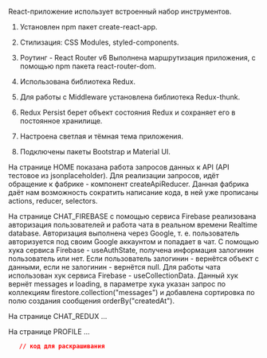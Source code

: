 React-приложение использует встроенный набор инструментов.

1. Установлен npm пакет create-react-app.

2. Стилизация: CSS Modules, styled-components.

3. Роутинг - React Router v6
   Выполнена маршрутизация приложения, с помощью npm пакета react-router-dom.

4. Использована библиотека Redux.

5. Для работы с Middleware установлена библиотека Redux-thunk.

6. Redux Persist берет объект состояния Redux и сохраняет его в постоянное хранилище.  
   
7. Настроена светлая и тёмная тема приложения.

8. Подключены пакеты Bootstrap и Material UI.

На странице HOME показана работа запросов данных к API (API тестовое из jsonplaceholder). Для реализации запросов, идёт обращение к фабрике - компонент createApiReducer. Данная фабрика даёт нам возможность сократить написание кода, в ней уже прописаны actions, reducer, selectors. 

На странице CHAT_FIREBASE с помощью сервиса Firebase реализована авторизация пользователей и работа чата в реальном времени Realtime database. Авторизация выполнена через Google, т. е. пользователь авторизуется под своим Google аккаунтом и попадает в чат. С помощью хука сервиса Firebase - useAuthState, получена информация залогинин пользователь или нет. Если пользователь залогинин - вернётся объект с данными, если не залогинин - вернётся null. Для работы чата использован хук сервиса Firebase - useCollectionData. Данный хук вернёт messages и loading, в параметре хука указан запрос по коллекциям firestore.collection("messages") и добавлена сортировка по полю создания сообщения orderBy("createdAt").

На странице CHAT_REDUX ...

На странице PROFILE ...

```css
   // код для раскрашивания
```
